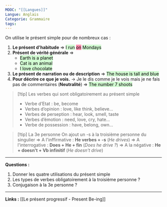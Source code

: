 ```yaml
---
MOOC: "[[Langues]]"
Langue: Anglais
Categorie: Grammaire
tags:
---
```

On utilise le présent simple pour de nombreux cas :
1. **Le présent d'habitude**
   ⇒ <mark style="background: #BBFABBA6;">I run</mark> <mark style="background: #FF5582A6;">on</mark> <mark style="background: #BBFABBA6;">Mondays</mark>
2. **Présent de vérité générale**
   ⇒ 
	- <mark style="background: #BBFABBA6;">Earth is a planet<mark style="background: #BBFABBA6;"></mark></mark>
	- <mark style="background: #BBFABBA6;">Cat is an animal</mark>
	- <mark style="background: #BBFABBA6;">I love chocolate</mark>
3. **Le présent de narration ou de description**
   ⇒ <mark style="background: #BBFABBA6;">The house is tall and blue</mark>
4. **Pour décrire ce que je vois.**
   → Je le dis comme je le vois mais je ne fais pas de commentaires (**Neutralité**)
   ⇒ <mark style="background: #BBFABBA6;">The number 7 shoots</mark>

> [!tip] Les verbes qui sont obligatoirement au présent simple
> - Verbe d’Etat : be, become
> - Verbes d’opinion : love, like think, believe...
> - Verbes de perseption : hear, look, smell, taste
> - Verbes d’émotion : need, love, cry, hate...
> - Verbe de possession : have, belong, own...

> [!tip] La 3e personne
> On ajout un -s à la troisième personne du singulier
> ⇒ A l'inffirmative : **He verbes + -s** (*He drives*)
> ⇒ A l'interrogative : **Does + He + fin** (*Does he drive ?*)
> ⇒ A la négative : **He + doesn't + Vb infinitif** (*He doesn't drive*)

---
**Questions :**  
1. Donner les quatre utilisations du présent simple
2. Les types de verbes obligatoirement à la troisième personne ?
3. Conjugaison à la 3e personne ?
---
**Links :**
[[Le présent progressif - Present Be-ing]]